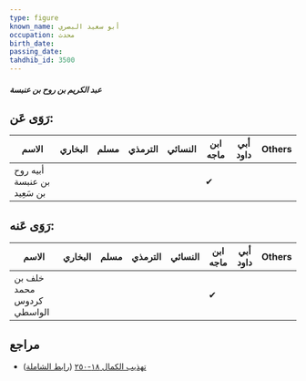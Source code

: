 ```yaml
---
type: figure
known_name: أبو سعيد البصري
occupation: محدث
birth_date:
passing_date:
tahdhib_id: 3500
---
```

##### عبد الكريم بن روح بن عنبسة

## رَوَى عَن:
| الاسم                       | البخاري | مسلم | الترمذي | النسائي | ابن ماجه | أبي داود | Others |
| --------------------------- | ------- | ---- | ------- | ------- | -------- | -------- | ------ |
| أبيه روح بن عنبسة بن سَعِيد |         |      |         |         | ✔        |          |        |
## رَوَى عَنه:
| الاسم                     | البخاري | مسلم | الترمذي | النسائي | ابن ماجه | أبي داود | Others |
| ------------------------- | ------- | ---- | ------- | ------- | -------- | -------- | ------ |
| خلف بن محمد كردوس الواسطي |         |      |         |         | ✔        |          |        |
## مراجع
- [تهذيب الكمال ١٨-٢٥٠](obsidian://open?vault=Tahdhib-al-Kamal&file=Figures/٣٥٠٠-عبد%20الكريم%20بن%20روح%20بن%20عنبسة) ([رابط الشاملة](https://shamela.ws/book/3722/9283))